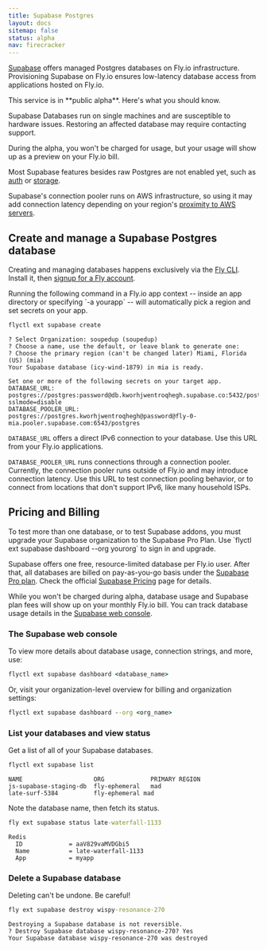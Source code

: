 ```yaml
---
title: Supabase Postgres
layout: docs
sitemap: false
status: alpha
nav: firecracker
---
```


[Supabase](https://supabase.com) offers managed Postgres databases on Fly.io infrastructure. Provisioning Supabase on Fly.io ensures low-latency database access from applications hosted on Fly.io.

<aside class="callout">
This service is in **public alpha**. Here's what you should know.

Supabase Databases run on single machines and are susceptible to hardware issues. Restoring an affected database may require contacting support.

During the alpha, you won't be charged for usage, but your usage will show up as a preview on your Fly.io bill.

Most Supabase features besides raw Postgres are not enabled yet, such as [auth](https://supabase.com/docs/guides/auth) or [storage](https://supabase.com/docs/guides/storage).

Supabase's connection pooler runs on AWS infrastructure, so using it may add connection latency depending on your region's [proximity to AWS servers](https://rtt.fly.dev/).
</aside>

## Create and manage a Supabase Postgres database

Creating and managing databases happens exclusively via the [Fly CLI](/docs/flyctl/install/). Install it, then [signup for a Fly account](/docs/getting-started/sign-up-sign-in/).

<aside class="callout">Running the following command in a Fly.io app context -- inside an app directory or specifying `-a yourapp` -- will automatically pick a region and set secrets on your app.</aside>

```cmd
flyctl ext supabase create
```
```output
? Select Organization: soupedup (soupedup)
? Choose a name, use the default, or leave blank to generate one:
? Choose the primary region (can't be changed later) Miami, Florida (US) (mia)
Your Supabase database (icy-wind-1879) in mia is ready.

Set one or more of the following secrets on your target app.
DATABASE_URL: postgres://postgres:password@db.kworhjwentroqhegh.supabase.co:5432/postgres?sslmode=disable
DATABASE_POOLER_URL: postgres://postgres.kworhjwentroqhegh@password@fly-0-mia.pooler.supabase.com:6543/postgres
```

`DATABASE_URL` offers a direct IPv6 connection to your database. Use this URL from your Fly.io applications.

`DATABASE_POOLER_URL` runs connections through a connection pooler. Currently, the connection pooler runs outside of Fly.io and may introduce connection latency. Use this URL to test connection pooling behavior, or to connect from locations that don't support IPv6, like many household ISPs.

## Pricing and Billing

<aside class="callout">
To test more than one database, or to test Supabase addons, you must upgrade your Supabase organization to the Supabase Pro Plan. Use `flyctl ext supabase dashboard --org yourorg` to sign in and upgrade.
</aside>

Supabase offers one free, resource-limited database per Fly.io user. After that, all databases are billed on pay-as-you-go basis under the [Supabase Pro plan](https://supabase.com/pricing#compare-plans). Check the official [Supabase Pricing](https://supabase.com/pricing) page for details.

While you won't be charged during alpha, database usage and Supabase plan fees will show up on your monthly Fly.io bill. You can track database usage details in the [Supabase web console](#the-supabase-web-console).


### The Supabase web console

To view more details about database usage, connection strings, and more, use:

```cmd
flyctl ext supabase dashboard <database_name>
```

Or, visit your organization-level overview for billing and organization settings:

```cmd
flyctl ext supabase dashboard --org <org_name>
```

### List your databases and view status
Get a list of all of your Supabase databases.

```cmd
flyctl ext supabase list
```
```output
NAME                  	ORG          	PRIMARY REGION
js-supabase-staging-db	fly-ephemeral	mad
late-surf-5384        	fly-ephemeral mad
```

Note the database name, then fetch its status.

```cmd
fly ext supabase status late-waterfall-1133
```
```output
Redis
  ID             = aaV829vaMVDGbi5
  Name           = late-waterfall-1133
  App            = myapp
```

### Delete a Supabase database

Deleting can't be undone. Be careful!

```cmd
fly ext supabase destroy wispy-resonance-270
```
```output
Destroying a Supabase database is not reversible.
? Destroy Supabase database wispy-resonance-270? Yes
Your Supabase database wispy-resonance-270 was destroyed
```
